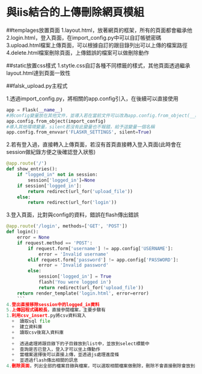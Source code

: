 # 與iis結合的上傳刪除網頁模組

##templages放置頁面
1.layout.html，放著網頁的框架，所有的頁面都會繼承他  
2.login.html，登入頁面，在import_config.py中可以自訂帳號密碼  
3.upload.html檔案上傳頁面，可以根據自訂的跟目錄列出可以上傳的檔案路徑  
4.delete.html檔案刪除頁面，上傳錯誤的檔案可以做刪除動作  

##static放置css樣式
1.stytle.css自訂各種不同標籤的樣式，其他頁面透過繼承layout.html達到頁面一致性  


##falsk_upload.py主程式

1.透過import_config.py，將相關的app.config引入，在後續可以直接使用  
```python
app = Flask(__name__)
#將config變量放在其他文件，並導入若在當前文件可以改為app.config.from_object(__name__)
app.config.from_object(import_config)
#導入其他環境變量，silent若沒有此變量也不報錯，給予這變量一個名稱
app.config.from_envvar('FLASKR_SETTINGS', silent=True)
```
2.若有登入過，直接轉入上傳頁面，若沒有首頁直接轉入登入頁面(此時會在session做紀錄方便之後確認登入狀態)
```python
@app.route('/')
def show_entries():
    if "logged_in" not in session:
        session['logged_in']=None
    if session['logged_in']:
        return redirect(url_for('upload_file'))
    else:
        return redirect(url_for('login'))
```
3.登入頁面，比對與config的資料，錯誤在flash傳出錯誤
```python
@app.route('/login', methods=['GET', 'POST'])
def login():
    error = None
    if request.method == 'POST':
        if request.form['username'] != app.config['USERNAME']:
            error = 'Invalid username'
        elif request.form['password'] != app.config['PASSWORD']:
            error = 'Invalid password'
        else:
            session['logged_in'] = True
            flash('You were logged in')
            return redirect(url_for('upload_file'))
    return render_template('login.html', error=error)
    ```
4.登出直接移除session中的logged_in資料
5.上傳因程式碼較長，直接參閱檔案，主要步驟有  
1.利用csv_insert.py將csv資料寫入   
  +  讀取sql file
  +  建立資料庫
  +  讀取csv後寫入資料庫
  +  
  +  透過處理將跟目錄下的子目錄放到list中，並放到select標籤中
  +  查詢是否已登入，登入才可以坐上傳動作
  +  當檔案選擇後可以直接上傳，並透過js處理進度條
  +  並透過flash傳出相關的訊息
4.刪除頁面，列出全部的檔案目錄與檔案，可以選取相關檔案做刪除，刪除不會直接刪除會放到recycle資料夾避免誤刪

